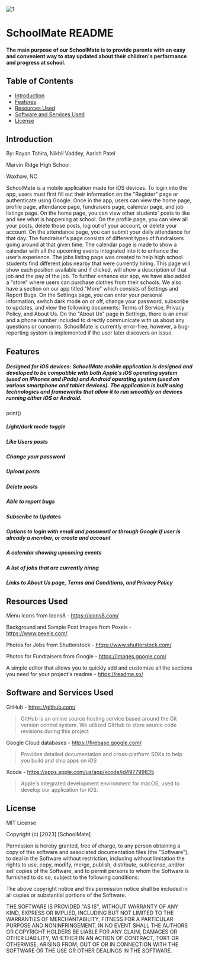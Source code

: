 ![1](https://github.com/aarishpatelll/EditREADME/assets/118705076/f7c11abe-700a-4efa-b206-fa2c29af17e1)

# SchoolMate README
#### The main purpose of our SchoolMate is to provide parents with an easy and convenient way to stay updated about their children's performance and progress at school.

## Table of Contents

- [Introduction](#intro)
- [Features](#fea)
- [Resources Used](#ru)
- [Software and Services Used](#ssu)
- [License](#lice)

## Introduction
By: Rayan Tahira, Nikhil Vaddey, Aarish Patel

Marvin Ridge High School

Waxhaw, NC

SchoolMate is a mobile application made for iOS devices. To login into the app, users must first fill out their information on the "Register" page or authenticate using Google. Once in the app, users can view the home page, profile page, attendance page, fundraisers page, calendar page, and job listings page. On the home page, you can view other students' posts to like and see what is happening at school. On the profile page, you can view all your posts, delete those posts, log out of your account, or delete your account. On the attendance page, you can submit your daily attendance for that day. The fundraiser's page consists of different types of fundraisers going around at that given time. The calendar page is made to show a calendar with all the upcoming events integrated into it to enhance the user’s experience. The jobs listing page was created to help high school students find different jobs nearby that were currently hiring. This page will show each position available and if clicked, will show a description of that job and the pay of the job. To further enhance our app, we have also added a "store" where users can purchase clothes from their schools. We also have a section on our app titled "More" which consists of Settings and Report Bugs. On the Settings page, you can enter your personal information, switch dark mode on or off, change your password, subscribe to updates, and view the following documents: Terms of Service, Privacy Policy, and About Us. On the "About Us" page in Settings, there is an email and a phone number included to directly communicate with us about any questions or concerns. SchoolMate is currently error-free, however, a bug-reporting system is implemented if the user later discovers an issue.

## Features
##### Designed for iOS devices: SchoolMate mobile application is designed and developed to be compatible with both Apple's iOS operating system (used on iPhones and iPads) and Android operating system (used on various smartphone and tablet devices). The application is built using technologies and frameworks that allow it to run smoothly on devices running either iOS or Android. 
print()
##### Light/dark mode toggle
##### Like Users posts
##### Change your password
##### Upload posts
##### Delete posts
##### Able to report bugs
##### Subscribe to Updates
##### Options to login with email and password or through Google if user is already a member, or create and account
##### A calendar showing upcoming events
##### A list of jobs that are currently hiring
##### Links to About Us page, Terms and Conditions, and Privacy Policy

## Resources Used
Menu Icons from Icons8 - https://icons8.com/

Background and Sample Post Images from Pexels - https://www.pexels.com/

Photos for Jobs from Shutterstock - https://www.shutterstock.com/

Photos for Fundraisers from Google - https://images.google.com/

A simple editor that allows you to quickly add and customize all the sections you need for your project's readme - https://readme.so/

## Software and Services Used
GitHub - https://github.com/
> GitHub is an online source hosting service based around the Git version control system. We utilized GitHub to store source code revisions during this project

Google Cloud databases - https://firebase.google.com/
> Provides detailed documentation and cross-platform SDKs to help you build and ship apps on iOS

Xcode - https://apps.apple.com/us/app/xcode/id497799835
> Apple's integrated development environment for macOS, used to develop our application for iOS.

## License

MIT License

Copyright (c) [2023] [SchoolMate]

Permission is hereby granted, free of charge, to any person obtaining a copy
of this software and associated documentation files (the "Software"), to deal
in the Software without restriction, including without limitation the rights
to use, copy, modify, merge, publish, distribute, sublicense, and/or sell
copies of the Software, and to permit persons to whom the Software is
furnished to do so, subject to the following conditions:

The above copyright notice and this permission notice shall be included in all
copies or substantial portions of the Software.

THE SOFTWARE IS PROVIDED "AS IS", WITHOUT WARRANTY OF ANY KIND, EXPRESS OR
IMPLIED, INCLUDING BUT NOT LIMITED TO THE WARRANTIES OF MERCHANTABILITY,
FITNESS FOR A PARTICULAR PURPOSE AND NONINFRINGEMENT. IN NO EVENT SHALL THE
AUTHORS OR COPYRIGHT HOLDERS BE LIABLE FOR ANY CLAIM, DAMAGES OR OTHER
LIABILITY, WHETHER IN AN ACTION OF CONTRACT, TORT OR OTHERWISE, ARISING FROM,
OUT OF OR IN CONNECTION WITH THE SOFTWARE OR THE USE OR OTHER DEALINGS IN THE
SOFTWARE.

